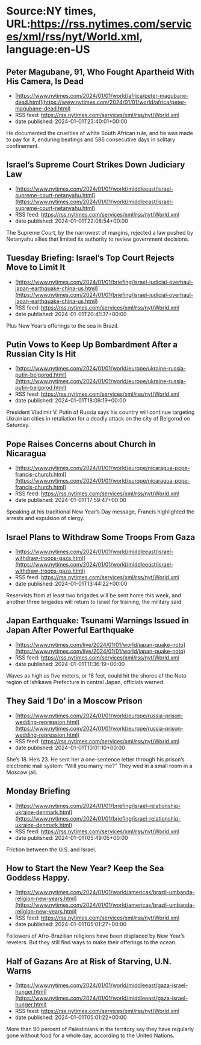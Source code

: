 # Source:NY times, URL:https://rss.nytimes.com/services/xml/rss/nyt/World.xml, language:en-US

## Peter Magubane, 91, Who Fought Apartheid With His Camera, Is Dead
 - [https://www.nytimes.com/2024/01/01/world/africa/peter-magubane-dead.html](https://www.nytimes.com/2024/01/01/world/africa/peter-magubane-dead.html)
 - RSS feed: https://rss.nytimes.com/services/xml/rss/nyt/World.xml
 - date published: 2024-01-01T23:40:01+00:00

He documented the cruelties of white South African rule, and he was made to pay for it, enduring beatings and 586 consecutive days in solitary confinement.

## Israel’s Supreme Court Strikes Down Judiciary Law
 - [https://www.nytimes.com/2024/01/01/world/middleeast/israel-supreme-court-netanyahu.html](https://www.nytimes.com/2024/01/01/world/middleeast/israel-supreme-court-netanyahu.html)
 - RSS feed: https://rss.nytimes.com/services/xml/rss/nyt/World.xml
 - date published: 2024-01-01T22:08:54+00:00

The Supreme Court, by the narrowest of margins, rejected a law pushed by Netanyahu allies that limited its authority to review government decisions.

## Tuesday Briefing: Israel’s Top Court Rejects Move to Limit It
 - [https://www.nytimes.com/2024/01/01/briefing/israel-judicial-overhaul-japan-earthquake-china-us.html](https://www.nytimes.com/2024/01/01/briefing/israel-judicial-overhaul-japan-earthquake-china-us.html)
 - RSS feed: https://rss.nytimes.com/services/xml/rss/nyt/World.xml
 - date published: 2024-01-01T20:41:37+00:00

Plus New Year’s offerings to the sea in Brazil.

## Putin Vows to Keep Up Bombardment After a Russian City Is Hit
 - [https://www.nytimes.com/2024/01/01/world/europe/ukraine-russia-putin-belgorod.html](https://www.nytimes.com/2024/01/01/world/europe/ukraine-russia-putin-belgorod.html)
 - RSS feed: https://rss.nytimes.com/services/xml/rss/nyt/World.xml
 - date published: 2024-01-01T18:09:19+00:00

President Vladimir V. Putin of Russia says his country will continue targeting Ukrainian cities in retaliation for a deadly attack on the city of Belgorod on Saturday.

## Pope Raises Concerns about Church in Nicaragua
 - [https://www.nytimes.com/2024/01/01/world/europe/nicaragua-pope-francis-church.html](https://www.nytimes.com/2024/01/01/world/europe/nicaragua-pope-francis-church.html)
 - RSS feed: https://rss.nytimes.com/services/xml/rss/nyt/World.xml
 - date published: 2024-01-01T17:59:47+00:00

Speaking at his traditional New Year’s Day message, Francis highlighted the arrests and expulsion of clergy.

## Israel Plans to Withdraw Some Troops From Gaza
 - [https://www.nytimes.com/2024/01/01/world/middleeast/israel-withdraw-troops-gaza.html](https://www.nytimes.com/2024/01/01/world/middleeast/israel-withdraw-troops-gaza.html)
 - RSS feed: https://rss.nytimes.com/services/xml/rss/nyt/World.xml
 - date published: 2024-01-01T13:44:22+00:00

Reservists from at least two brigades will be sent home this week, and another three brigades will return to Israel for training, the military said.

## Japan Earthquake: Tsunami Warnings Issued in Japan After Powerful Earthquake
 - [https://www.nytimes.com/live/2024/01/01/world/japan-quake-noto](https://www.nytimes.com/live/2024/01/01/world/japan-quake-noto)
 - RSS feed: https://rss.nytimes.com/services/xml/rss/nyt/World.xml
 - date published: 2024-01-01T11:36:19+00:00

Waves as high as five meters, or 16 feet, could hit the shores of the Noto region of Ishikawa Prefecture in central Japan, officials warned.

## They Said ‘I Do’ in a Moscow Prison
 - [https://www.nytimes.com/2024/01/01/world/europe/russia-prison-wedding-repression.html](https://www.nytimes.com/2024/01/01/world/europe/russia-prison-wedding-repression.html)
 - RSS feed: https://rss.nytimes.com/services/xml/rss/nyt/World.xml
 - date published: 2024-01-01T10:01:10+00:00

She’s 18. He’s 23. He sent her a one-sentence letter through his prison’s electronic mail system: “Will you marry me?” They wed in a small room in a Moscow jail.

## Monday Briefing
 - [https://www.nytimes.com/2024/01/01/briefing/israel-relationship-ukraine-denmark.html](https://www.nytimes.com/2024/01/01/briefing/israel-relationship-ukraine-denmark.html)
 - RSS feed: https://rss.nytimes.com/services/xml/rss/nyt/World.xml
 - date published: 2024-01-01T05:49:05+00:00

Friction between the U.S. and Israel.

## How to Start the New Year? Keep the Sea Goddess Happy.
 - [https://www.nytimes.com/2024/01/01/world/americas/brazil-umbanda-religion-new-years.html](https://www.nytimes.com/2024/01/01/world/americas/brazil-umbanda-religion-new-years.html)
 - RSS feed: https://rss.nytimes.com/services/xml/rss/nyt/World.xml
 - date published: 2024-01-01T05:01:27+00:00

Followers of Afro-Brazilian religions have been displaced by New Year’s revelers. But they still find ways to make their offerings to the ocean.

## Half of Gazans Are at Risk of Starving, U.N. Warns
 - [https://www.nytimes.com/2024/01/01/world/middleeast/gaza-israel-hunger.html](https://www.nytimes.com/2024/01/01/world/middleeast/gaza-israel-hunger.html)
 - RSS feed: https://rss.nytimes.com/services/xml/rss/nyt/World.xml
 - date published: 2024-01-01T05:01:22+00:00

More than 90 percent of Palestinians in the territory say they have regularly gone without food for a whole day, according to the United Nations.

